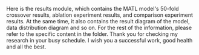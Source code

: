 Here is the results module, which contains the MATL model's 50-fold crossover results, ablation experiment results, and comparison experiment results. At the same time, it also contains the result diagram of the model, data distribution diagram and so on. For the rest of the information, please refer to the specific content in the folder. Thank you for checking my research in your busy schedule. I wish you a successful work, good health and all the best.

